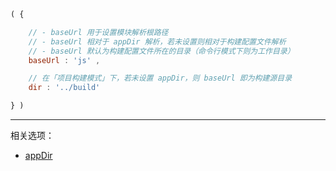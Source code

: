 ```js
( {

    // - baseUrl 用于设置模块解析根路径
    // - baseUrl 相对于 appDir 解析，若未设置则相对于构建配置文件解析
    // - baseUrl 默认为构建配置文件所在的目录（命令行模式下则为工作目录）
    baseUrl : 'js' ,

    // 在「项目构建模式」下，若未设置 appDir，则 baseUrl 即为构建源目录
    dir : '../build'

} )
```

---

相关选项：

- [appDir](./appDir.md)
